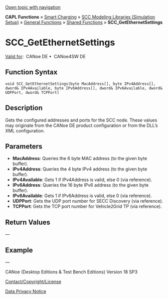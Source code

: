 [Open topic with navigation](../../../../../CANoeDEFamily.htm#Topics/CAPLFunctions/SmartCharging/Functions/CAPLfunctionSCCGetEthernetSettings.md)

**CAPL Functions** » [Smart Charging](../CAPLFunctionsSmartChargingOverview.md) » [SCC Modeling Libraries (Simulation Setup)](../CAPLFunctionsSmartChargingOverview.md#BMNodeayerDLL) » [General Functions](../CAPLFunctionsSmartChargingOverview.md#GeneralFunctions) » [Shared Functions](../CAPLFunctionsSmartChargingOverview.md#GeneralFunctions) » **SCC_GetEthernetSettings**

# SCC_GetEthernetSettings

[Valid for](../../../Shared/FeatureAvailability.md):  CANoe DE •  CANoe4SW DE

## Function Syntax

```plaintext
void SCC_GetEthernetSettings(byte MacAddress[], byte IPv4Address[], dword& IPv4Available, byte IPv6Address[], dword& IPv6Available, dword& UDPPort, dword& TCPPort)
```

## Description

Gets the configured addresses and ports for the SCC node. These values may originate from the CANoe DE product configuration or from the DLL’s XML configuration.

## Parameters

- **MacAddress**: Queries the 6 byte MAC address (to the given byte buffer).
- **IPv4Address**: Queries the 4 byte IPv4 address (to the given byte buffer).
- **IPv4Available**: Gets 1 if IPv4Address is valid, else 0 (via reference).
- **IPv6Address**: Queries the 16 byte IPv6 address (to the given byte buffer).
- **IPv6Available**: Gets 1 if IPv6Address is valid, else 0 (via reference).
- **UDPPort**: Gets the UDP port number for SECC Discovery (via reference).
- **TCPPort**: Gets the TCP port number for Vehicle2Grid TP (via reference).

## Return Values

—

## Example

—

CANoe (Desktop Editions & Test Bench Editions) Version 18 SP3

[Contact/Copyright/License](../../../Shared/ContactCopyrightLicense.md)

[Data Privacy Notice](https://www.vector.com/int/en/company/get-info/privacy-policy/)
